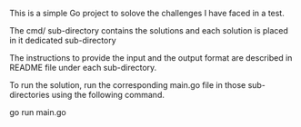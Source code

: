 This is a simple Go project to solove the challenges I have faced in a test.

The cmd/ sub-directory contains the solutions and each solution is placed in it dedicated sub-directory

The instructions to provide the input and the output format are described in README file under each sub-directory.

To run the solution, run the corresponding main.go file in those sub-directories using the following command.

go run main.go
